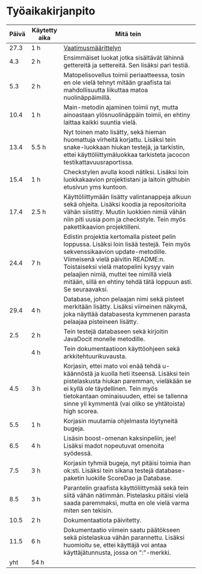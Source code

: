 # Työaikakirjanpito

| Päivä | Käytetty aika | Mitä tein    |
|-------|---------------|--------------|
| 27.3  | 1 h           | [Vaatimusmäärittelyn](https://github.com/hallssus/omt-harjoitustyo/blob/master/dokumentaatio/vaatimusmaarittely.md) |
| 4.3   | 2 h           | Ensimmäiset luokat jotka sisältävät lähinnä gettereitä ja settereitä. Sen lisäksi pari testiä. |
| 5.3   | 2 h           | Matopelisovellus toimii periaatteessa, tosin en ole vielä tehnyt mitään graafista tai mahdollisuutta liikuttaa matoa nuolinäppäimillä. |
| 10.4  | 1 h           | Main-metodin ajaminen toimii nyt, mutta ainoastaan ylösnuolinäppäin toimii, en ehtiny laittaa kaikki suuntia vielä. |
| 13.4  | 5.5 h         | Nyt toinen mato lisätty, sekä hieman huomattuja virheitä korjattu. Lisäksi tein snake-luokkaan hiukan testejä, ja tarkistin, ettei käyttöliittymäluokkaa tarkisteta jacocon testikattavuusraportissa.
| 15.4  | 1 h           | Checkstylen avulla koodi nätiksi. Lisäksi loin luokkakaavion projektistani ja laitoin githubin etusivun yms kuntoon. 
| 17.4  | 2.5 h         | Käyttöliittymään lisätty valintanappeja alkuun sekä ohjeita. Lisäksi koodia ja repositorioita vähän siistitty. Muutin luokkien nimiä vähän niin piti uusia pom ja checkstyle. Tein myös pakettikaavion projektilleni.
| 24.4  | 7 h           | Edistin projektia kertomalla pisteet pelin loppussa. Lisäksi loin lisää testejä. Tein myös sekvenssikaavion update-metodille. Viimeisenä vielä päivitin README:n. Toistaiseksi vielä matopelini kysyy vain pelaajien nimiä, muttei tee nimillä vielä mitään, sillä en ehtiny tehdä tätä loppuun asti. Se seuraavaksi.
| 29.4	| 4 h		| Database, johon pelaajan nimi sekä pisteet merkitään lisätty. Lisäksi viimeinen näkymä, joka näyttää databasesta kymmenen parasta pelaajaa pisteineen lisätty. 
| 2.5	| 2 h		| Tein testejä databaseen sekä kirjoitin JavaDocit monelle metodille. 
|	| 4 h		| Tein dokumentaatioon käyttöohjeen sekä arkkitehtuurikuvausta. 
| 4.5   | 3 h           | Korjasin, ettei mato voi enää tehdä u-käännöstä ja kuolla heti itseensä. Lisäksi tein pistelaskusta hiukan paremman, vieläkään se ei kyllä ole täydellinen. Tein myös tietokantaan ominaisuuden, ettei se tallenna sinne yli kymmentä (vai oliko se yhtätoista) high scorea.
| 5.5   | 1 h           | Korjasin muutamia ohjelmasta löytyneitä bugeja.
| 6.5   | 4 h           | Lisäsin boost-omenan kaksinpeliin, jee! Lisäksi madot nopeutuvat omenoita syödessä. 
| 7.5   | 3 h 		| Korjasin tyhmiä bugeja, nyt pitäisi toimia ihan ok:sti. Lisäksi tein sikana testejä database-paketin luokille ScoreDao ja Database.
| 8.5	| 3 h		| Parantelin graafista käyttöliittymää sekä tein siitä vähän nätimmän. Pistelasku pitäisi vielä saada paremmaksi, mutta en ole vielä varma miten sen tekisin.
| 10.5	| 2 h 		| Dokumentaatiota päivitetty.
| 11.5  | 6 h		| Dokumentaatio viimein saatu päätökseen sekä pistelaskua vähän parannettu. Lisäksi huomioitu se, ettei käyttäjä voi antaa käyttäjätunnusta, jossa on ":"-merkki.
| yht   | 54 h          |  
